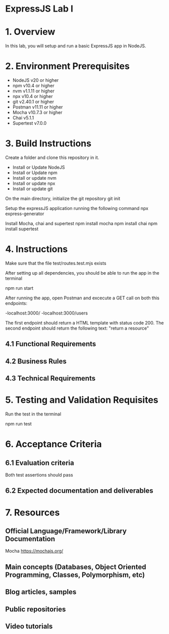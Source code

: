 # ExpressJS Lab I

# 1. Overview

In this lab, you will setup and run a basic ExpressJS app in NodeJS. 

# 2. Environment Prerequisites

* NodeJS v20 or higher
* npm v10.4 or higher
* nvm v1.1.11 or higher
* npx v10.4 or higher
* git v2.40.1 or higher
* Postman v11.11 or higher
* Mocha v10.7.3 or higher
* Chai v5.1.1
* Supertest v7.0.0

# 3. Build Instructions

  Create a folder and clone this repository in it.

- Install or Update NodeJS
- Install or Update npm
- Install or update nvm
- Install or update npx
- Install or update git

On the main directory, initialize the git repository
  git init

Setup the expressJS application running the following command
  npx express-generator

Install Mocha, chai and supertest
  npm install mocha
  npm install chai
  npm install supertest

# 4. Instructions

Make sure that the file test/routes.test.mjs exists

After setting up all dependencies, you should be able to run the app in the terminal

  npm run start

After running the app, open Postman and excecute a GET call on both this endpoints:

-localhost:3000/
-localhost:3000/users

The first endpoint should return a HTML template with status code 200. The second endpoint should return the following text: "return a resource"

## 4.1 Functional Requirements
## 4.2 Business Rules
## 4.3 Technical Requirements

# 5. Testing and Validation Requisites

Run the test in the terminal

  npm run test

# 6. Acceptance Criteria

## 6.1 Evaluation criteria

Both test assertions should pass

## 6.2 Expected documentation and deliverables

# 7. Resources

## Official Language/Framework/Library Documentation 
Mocha https://mochajs.org/
## Main concepts (Databases, Object Oriented Programming, Classes, Polymorphism, etc)
## Blog articles, samples
## Public repositories
## Video tutorials
